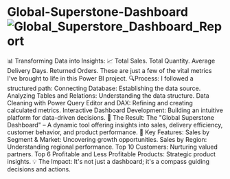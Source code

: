 # Global-Superstone-Dashboard![Global_Superstore_Dashboard_Report](https://github.com/bikashparamanik/Global-Superstone-Dashboard/assets/118504748/366b6fd4-b0b4-4d2b-8be4-7d5ca4879228)
📊 Transforming Data into Insights:
📈 Total Sales. Total Quantity. Average Delivery Days. Returned Orders. These are just a few of the vital metrics I've brought to life in this Power BI project.
🔍Process: I followed a structured path:
Connecting Database: Establishing the data source.
Analyzing Tables and Relations: Understanding the data structure.
Data Cleaning with Power Query Editor and DAX: Refining and creating calculated metrics.
Interactive Dashboard Development: Building an intuitive platform for data-driven decisions.
🚀 The Result: The "Global Superstone Dashboard" – A dynamic tool offering insights into sales, delivery efficiency, customer behavior, and product performance.
🌟 Key Features:
Sales by Segment & Market: Uncovering growth opportunities.
Sales by Region: Understanding regional performance.
Top 10 Customers: Nurturing valued partners.
Top 6 Profitable and Less Profitable Products: Strategic product insights.
💡 The Impact: It's not just a dashboard; it's a compass guiding decisions and actions.
